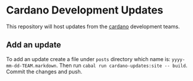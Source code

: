 # Cardano Development Updates

This repository will host updates from the
[cardano](https://github.com/input-output-hk/cardano-node) development teams.

## Add an update

To add an update create a file under `posts` directory which name is:
`yyyy-mm-dd-TEAM.markdown`.  Then run `cabal run cardano-updates:site --
build`.  Commit the changes and push.
